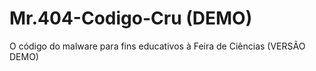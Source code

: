 # Mr.404-Codigo-Cru (DEMO)
O código do malware para fins educativos à Feira de Ciências (VERSÃO DEMO)
